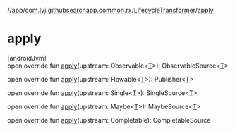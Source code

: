 //[app](../../../index.md)/[com.lyj.githubsearchapp.common.rx](../index.md)/[LifecycleTransformer](index.md)/[apply](apply.md)

# apply

[androidJvm]\
open override fun [apply](apply.md)(upstream: Observable&lt;[T](index.md)&gt;): ObservableSource&lt;[T](index.md)&gt;

open override fun [apply](apply.md)(upstream: Flowable&lt;[T](index.md)&gt;): Publisher&lt;[T](index.md)&gt;

open override fun [apply](apply.md)(upstream: Single&lt;[T](index.md)&gt;): SingleSource&lt;[T](index.md)&gt;

open override fun [apply](apply.md)(upstream: Maybe&lt;[T](index.md)&gt;): MaybeSource&lt;[T](index.md)&gt;

open override fun [apply](apply.md)(upstream: Completable): CompletableSource

